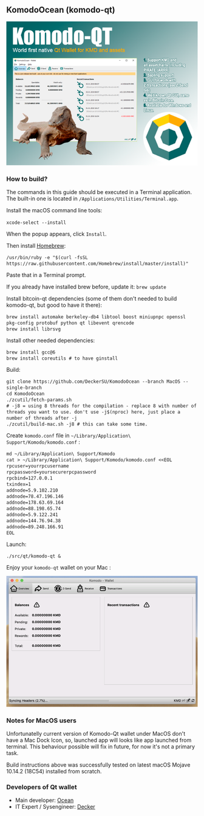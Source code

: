 ## KomodoOcean (komodo-qt) ##

![](./doc/images/komodo-qt-promo-10.png)

### How to build? ###

The commands in this guide should be executed in a Terminal application. The built-in one is located in `/Applications/Utilities/Terminal.app`.

Install the macOS command line tools:

`xcode-select --install`

When the popup appears, click `Install`.

Then install [Homebrew](https://brew.sh/):

```
/usr/bin/ruby -e "$(curl -fsSL https://raw.githubusercontent.com/Homebrew/install/master/install)"
```

Paste that in a Terminal prompt.

If you already have installed brew before, update it: `brew update`

Install bitcoin-qt dependencies (some of them don't needed to build komodo-qt, but good to have it there):

```
brew install automake berkeley-db4 libtool boost miniupnpc openssl pkg-config protobuf python qt libevent qrencode
brew install librsvg
```

Install other needed dependencies:

```
brew install gcc@6
brew install coreutils # to have ginstall
```

Build:

```
git clone https://github.com/DeckerSU/KomodoOcean --branch MacOS --single-branch
cd KomodoOcean
./zcutil/fetch-params.sh
# -j8 = using 8 threads for the compilation - replace 8 with number of threads you want to use. don't use -j$(nproc) here, just place a number of threads after -j
./zcutil/build-mac.sh -j8 # this can take some time.

```

Create `komodo.conf` file in `~/Library/Application\ Support/Komodo/komodo.conf` :

```
md ~/Library/Application\ Support/Komodo
cat > ~/Library/Application\ Support/Komodo/komodo.conf <<EOL
rpcuser=yourrpcusername
rpcpassword=yoursecurerpcpassword
rpcbind=127.0.0.1
txindex=1
addnode=5.9.102.210
addnode=78.47.196.146
addnode=178.63.69.164
addnode=88.198.65.74
addnode=5.9.122.241
addnode=144.76.94.38
addnode=89.248.166.91
EOL
```

Launch:

```
./src/qt/komodo-qt &
```

Enjoy your `komodo-qt` wallet on your Mac :

![](./doc/images/komodo-qt-macos.png)

### Notes for MacOS users ###

Unfortunatelly current version of Komodo-Qt wallet under MacOS don't have a Mac Dock Icon, so, launched app will looks like app launched from terminal. This behaviour possible will fix in future, for now it's not a primary task.

Build instructions above was successfully tested on latest macOS Mojave 10.14.2 (18C54) installed from scratch.

### Developers of Qt wallet ###

- Main developer: [Ocean](https://github.com/ip-gpu)
- IT Expert / Sysengineer: [Decker](https://github.com/DeckerSU)